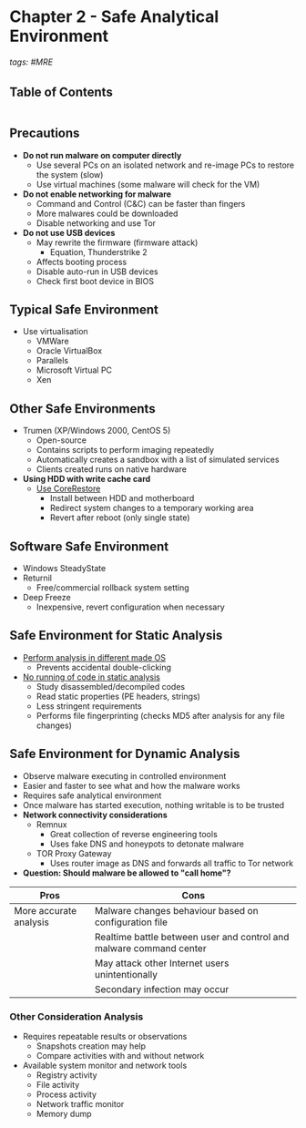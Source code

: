 # Chapter 2 - Safe Analytical Environment

###### tags: #MRE 

## Table of Contents
```toc
```

## Precautions
- **Do not run malware on computer directly**
	- Use several PCs on an isolated network and re-image PCs to restore the system (slow)
	- Use virtual machines (some malware will check for the VM)
- **Do not enable networking for malware**
	- Command and Control (C&C) can be faster than fingers
	- More malwares could be downloaded
	- Disable networking and use Tor
- **Do not use USB devices**
	- May rewrite the firmware (firmware attack)
		- Equation, Thunderstrike 2
	- Affects booting process
	- Disable auto-run in USB devices
	- Check first boot device in BIOS

## Typical Safe Environment
- Use virtualisation
	- VMWare
	- Oracle VirtualBox
	- Parallels
	- Microsoft Virtual PC
	- Xen

## Other Safe Environments
- Trumen (XP/Windows 2000, CentOS 5)
	- Open-source
	- Contains scripts to perform imaging repeatedly
	- Automatically creates a sandbox with a list of simulated services
	- Clients created runs on native hardware
- **Using HDD with write cache card**
	- <u>Use CoreRestore</u>
		- Install between HDD and motherboard
		- Redirect system changes to a temporary working area
		- Revert after reboot (only single state)

## Software Safe Environment
- Windows SteadyState
- Returnil
	- Free/commercial rollback system setting 
- Deep Freeze
	- Inexpensive, revert configuration when necessary

## Safe Environment for Static Analysis
- <u>Perform analysis in different made OS</u>
	- Prevents accidental double-clicking
- <u>No running of code in static analysis</u>
	- Study disassembled/decompiled codes
	- Read static properties (PE headers, strings)
	- Less stringent requirements
	- Performs file fingerprinting (checks MD5 after analysis for any file changes)

## Safe Environment for Dynamic Analysis
- Observe malware executing in controlled environment 
- Easier and faster to see what and how the malware works
- Requires safe analytical environment
- Once malware has started execution, nothing writable is to be trusted
- **Network connectivity considerations**
	- Remnux
		- Great collection of reverse engineering tools
		- Uses fake DNS and honeypots to detonate malware
	- TOR Proxy Gateway
		- Uses router image as DNS and forwards all traffic to Tor network
- **Question: Should malware be allowed to "call home"?**

| Pros                   | Cons                                                                |
| ---------------------- | ------------------------------------------------------------------- |
| More accurate analysis | Malware changes behaviour based on configuration file               |
|                        | Realtime battle between user and control and malware command center |
|                        | May attack other Internet users unintentionally                     |
|                        | Secondary infection may occur                                                                    |

### Other Consideration Analysis
- Requires repeatable results or observations
	- Snapshots creation may help
	- Compare activities with and without network
- Available system monitor and network tools
	- Registry activity
	- File activity
	- Process activity
	- Network traffic monitor
	- Memory dump